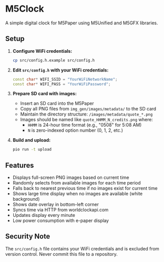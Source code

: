 # M5Clock

A simple digital clock for M5Paper using M5Unified and M5GFX libraries.

## Setup

1. **Configure WiFi credentials:**
   ```bash
   cp src/config.h.example src/config.h
   ```
   
2. **Edit `src/config.h` with your WiFi credentials:**
   ```cpp
   const char* WIFI_SSID = "YourWiFiNetworkName";
   const char* WIFI_PASS = "YourWiFiPassword";
   ```

3. **Prepare SD card with images:**
   - Insert an SD card into the M5Paper
   - Copy all PNG files from `img_gen/images/metadata/` to the SD card
   - Maintain the directory structure: `/images/metadata/quote_*.png`
   - Images should be named like `quote_HHMM_N_credits.png` where:
     - `HHMM` is 24-hour time format (e.g., "0508" for 5:08 AM)
     - `N` is zero-indexed option number (0, 1, 2, etc.)

4. **Build and upload:**
   ```bash
   pio run -t upload
   ```

## Features

- Displays full-screen PNG images based on current time
- Randomly selects from available images for each time period
- Falls back to nearest previous time if no images exist for current time
- Shows large time display when no images are available (white background)
- Shows date overlay in bottom-left corner
- Syncs time via HTTP from worldclockapi.com
- Updates display every minute
- Low power consumption with e-paper display

## Security Note

The `src/config.h` file contains your WiFi credentials and is excluded from version control. Never commit this file to a repository.
